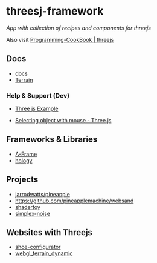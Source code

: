 threesj-framework
=================

_App with collection of recipes and components for threejs_

Also visit [Programming-CookBook | threejs](https://github.com/Koubae/Programming-CookBook/tree/master/Game%20Development/javascript/c)

Docs
----

* [docs](./docs)
* [Terrain](./docs/terrain.md)


### Help & Support (Dev)

* [Three js Example](http://alexan0308.github.io/threejs/examples/)

* [Selecting object with mouse - Three.js](https://stackoverflow.com/questions/32955103/selecting-object-with-mouse-three-js)


Frameworks & Libraries
----------------------


* [A-Frame](https://aframe.io/docs/1.0.0/introduction/)
* [hology](https://hology.app/)


Projects 
--------

* [jarrodwatts/pineapple](https://github.com/jarrodwatts/pineapple)
* https://github.com/pineapplemachine/websand
* [shadertoy](https://www.shadertoy.com)
* [simplex-noise](https://www.npmjs.com/package/simplex-noise)

Websites with Threejs
---------------------

* [shoe-configurator](https://codesandbox.io/s/shoe-configurator-qxjoj)
* [webgl_terrain_dynamic](https://alteredqualia.com/three/examples/webgl_terrain_dynamic.html)


